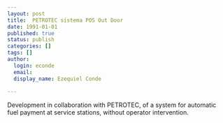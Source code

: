 ```yaml
---
layout: post
title:  PETROTEC sistema POS Out Door
date: 1991-01-01
published: true
status: publish
categories: []
tags: []
author:
  login: econde
  email: 
  display_name: Ezequiel Conde
  
---
```


Development in collaboration with PETROTEC, of
a system for automatic fuel payment at service stations,
without operator intervention.
